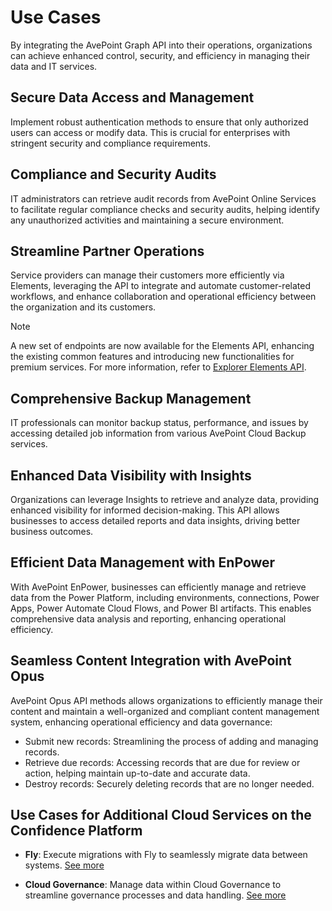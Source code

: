 # Use Cases  

By integrating the AvePoint Graph API into their operations, organizations can achieve enhanced control, security, and efficiency in managing their data and IT services.  

## Secure Data Access and Management  

Implement robust authentication methods to ensure that only authorized users can access or modify data. This is crucial for enterprises with stringent security and compliance requirements.  

## Compliance and Security Audits  

IT administrators can retrieve audit records from AvePoint Online Services to facilitate regular compliance checks and security audits, helping identify any unauthorized activities and maintaining a secure environment.  

## Streamline Partner Operations  

Service providers can manage their customers more efficiently via Elements, leveraging the API to integrate and automate customer-related workflows, and enhance collaboration and operational efficiency between the organization and its customers.  

>[!NOTE]
> A new set of endpoints are now available for the Elements API, enhancing the existing common features and introducing new functionalities for premium services. For more information, refer to [Explorer Elements API](https://learn.avepoint.com/elements/Overview.html).
## Comprehensive Backup Management  

IT professionals can monitor backup status, performance, and issues by accessing detailed job information from various AvePoint Cloud Backup services.  

## Enhanced Data Visibility with Insights  

Organizations can leverage Insights to retrieve and analyze data, providing enhanced visibility for informed decision-making. This API allows businesses to access detailed reports and data insights, driving better business outcomes.

## Efficient Data Management with EnPower  

With AvePoint EnPower, businesses can efficiently manage and retrieve data from the Power Platform, including environments, connections, Power Apps, Power Automate Cloud Flows, and Power BI artifacts. This enables comprehensive data analysis and reporting, enhancing operational efficiency.

## Seamless Content Integration with AvePoint Opus  

AvePoint Opus API methods allows organizations to efficiently manage their content and maintain a well-organized and compliant content management system, enhancing operational efficiency and data governance:
- Submit new records: Streamlining the process of adding and managing records.
- Retrieve due records: Accessing records that are due for review or action, helping maintain up-to-date and accurate data.
- Destroy records: Securely deleting records that are no longer needed.



## Use Cases for Additional Cloud Services on the Confidence Platform  

- **Fly**: Execute migrations with Fly to seamlessly migrate data between systems. [See more](https://cdn.avepoint.com/assets/webhelp/fly/index.htm#!Documents/flypublicapi.htm)  

- **Cloud Governance**: Manage data within Cloud Governance to streamline governance processes and data handling. [See more](https://cdn.avepoint.com/assets/webhelp/avepoint-cloud-governance-administrator-guide/index.htm#!Documents/avepointcloudgovernanceapi.htm)
